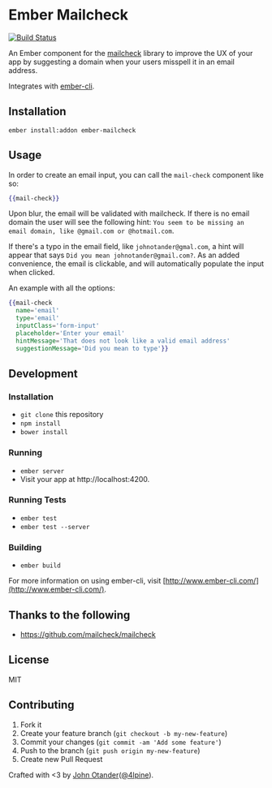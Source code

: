 # Ember Mailcheck

[![Build Status](https://travis-ci.org/johnotander/ember-mailcheck.svg?branch=master)](https://travis-ci.org/johnotander/ember-mailcheck)

An Ember component for the [mailcheck](https://github.com/mailcheck/mailcheck) library to
improve the UX of your app by suggesting a domain when your users misspell it in an email address.

Integrates with [ember-cli](http://ember-cli.com).

## Installation

```
ember install:addon ember-mailcheck
```

## Usage

In order to create an email input, you can call the `mail-check` component like so:

```hbs
{{mail-check}}
```

Upon blur, the email will be validated with mailcheck. If there is no email domain the
user will see the following hint: `You seem to be missing an email domain, like @gmail.com or @hotmail.com`.

If there's a typo in the email field, like `johnotander@gmal.com`, a hint will appear that
says `Did you mean johnotander@gmail.com?`. As an added convenience, the email is clickable,
and will automatically populate the input when clicked.

An example with all the options:

```hbs
{{mail-check
  name='email'
  type='email'
  inputClass='form-input'
  placeholder='Enter your email'
  hintMessage='That does not look like a valid email address'
  suggestionMessage='Did you mean to type'}}
```

## Development

### Installation

* `git clone` this repository
* `npm install`
* `bower install`

### Running

* `ember server`
* Visit your app at http://localhost:4200.

### Running Tests

* `ember test`
* `ember test --server`

### Building

* `ember build`

For more information on using ember-cli, visit [http://www.ember-cli.com/](http://www.ember-cli.com/).

## Thanks to the following

* <https://github.com/mailcheck/mailcheck>

## License

MIT

## Contributing

1. Fork it
2. Create your feature branch (`git checkout -b my-new-feature`)
3. Commit your changes (`git commit -am 'Add some feature'`)
4. Push to the branch (`git push origin my-new-feature`)
5. Create new Pull Request

Crafted with <3 by [John Otander](http://johnotander.com)([@4lpine](https://twitter.com/4lpine)).
